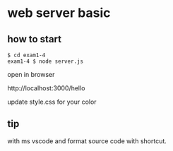 # web server basic

## how to start

```
$ cd exam1-4
exam1-4 $ node server.js
```

open in browser

http://localhost:3000/hello

update style.css for your color

## tip

with ms vscode and format source code with shortcut.
